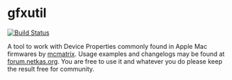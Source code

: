 gfxutil
=======

[![Build Status](https://travis-ci.com/acidanthera/gfxutil.svg?branch=master)](https://travis-ci.com/acidanthera/gfxutil)

A tool to work with Device Properties commonly found in Apple Mac firmwares by [mcmatrix](http://forum.netkas.org/index.php?action=profile;u=4). Usage examples and changelogs may be found at [forum.netkas.org](http://forum.netkas.org/index.php?topic=64.0). You are free to use it and whatever you do please keep the result free for community.
